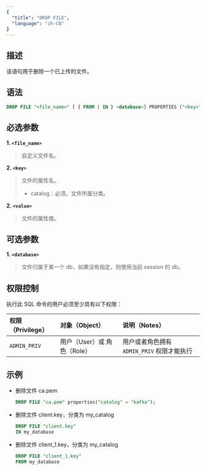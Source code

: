 ```yaml
---
{
  "title": "DROP FILE",
  "language": "zh-CN"
}
---
```


## 描述

该语句用于删除一个已上传的文件。

## 语法

```sql
DROP FILE "<file_name>" [ { FROM | IN } <database>] PROPERTIES ("<key>"="<value>" [ , ... ])
```

## 必选参数

**1. `<file_name>`**

> 自定义文件名。

**2. `<key>`**

> 文件的属性名。
> - catalog：必须。文件所属分类。

**2. `<value>`**

> 文件的属性值。

## 可选参数

**1. `<database>`**

> 文件归属于某一个 db，如果没有指定，则使用当前 session 的 db。

## 权限控制

执行此 SQL 命令的用户必须至少具有以下权限：

| 权限（Privilege） | 对象（Object）         | 说明（Notes）                    |
|:--------------|:-------------------|:-----------------------------|
| `ADMIN_PRIV`  | 用户（User）或 角色（Role） | 用户或者角色拥有 `ADMIN_PRIV` 权限才能执行 |

## 示例

- 删除文件 ca.pem

  ```sql
  DROP FILE "ca.pem" properties("catalog" = "kafka");
  ```

- 删除文件 client.key，分类为 my_catalog

  ```sql
  DROP FILE "client.key"
  IN my_database
  ```

- 删除文件 client_1.key，分类为 my_catalog

  ```sql
  DROP FILE "client_1.key"
  FROM my_database
  ```


